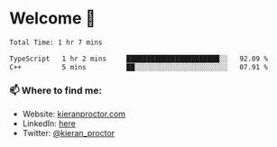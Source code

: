 # Welcome 🦘

<!--START_SECTION:waka-->

```txt
Total Time: 1 hr 7 mins

TypeScript   1 hr 2 mins     ███████████████████████░░   92.09 %
C++          5 mins          ██░░░░░░░░░░░░░░░░░░░░░░░   07.91 %
```

<!--END_SECTION:waka-->

### 📫 Where to find me:

-   Website: [kieranproctor.com](https://kieranproctor.com/)
-   LinkedIn: [here](https://www.linkedin.com/in/kieran-proctor-086b5a159/)
-   Twitter: [@kieran_proctor](https://twitter.com/kieran_proctor)
